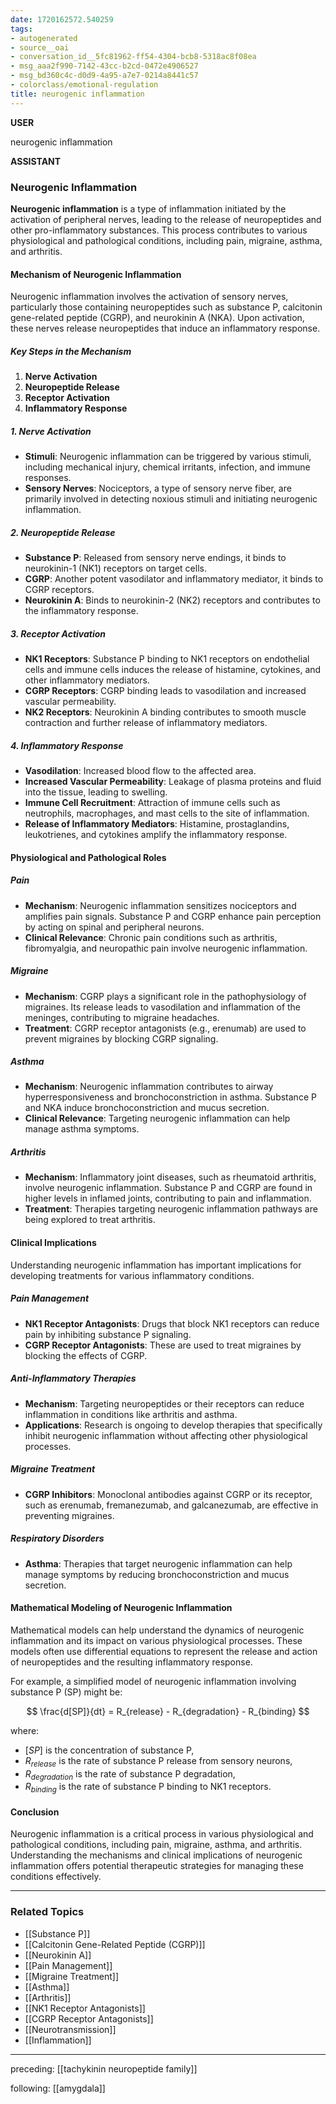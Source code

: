 ```yaml
---
date: 1720162572.540259
tags:
- autogenerated
- source__oai
- conversation_id__5fc81962-ff54-4304-bcb8-5318ac8f08ea
- msg_aaa2f990-7142-43cc-b2cd-0472e4906527
- msg_bd360c4c-d0d9-4a95-a7e7-0214a8441c57
- colorclass/emotional-regulation
title: neurogenic inflammation
---
```


**USER**

neurogenic inflammation


**ASSISTANT**

### Neurogenic Inflammation

**Neurogenic inflammation** is a type of inflammation initiated by the activation of peripheral nerves, leading to the release of neuropeptides and other pro-inflammatory substances. This process contributes to various physiological and pathological conditions, including pain, migraine, asthma, and arthritis.

#### Mechanism of Neurogenic Inflammation

Neurogenic inflammation involves the activation of sensory nerves, particularly those containing neuropeptides such as substance P, calcitonin gene-related peptide (CGRP), and neurokinin A (NKA). Upon activation, these nerves release neuropeptides that induce an inflammatory response.

##### Key Steps in the Mechanism

1. **Nerve Activation**
2. **Neuropeptide Release**
3. **Receptor Activation**
4. **Inflammatory Response**

##### 1. Nerve Activation

- **Stimuli**: Neurogenic inflammation can be triggered by various stimuli, including mechanical injury, chemical irritants, infection, and immune responses.
- **Sensory Nerves**: Nociceptors, a type of sensory nerve fiber, are primarily involved in detecting noxious stimuli and initiating neurogenic inflammation.

##### 2. Neuropeptide Release

- **Substance P**: Released from sensory nerve endings, it binds to neurokinin-1 (NK1) receptors on target cells.
- **CGRP**: Another potent vasodilator and inflammatory mediator, it binds to CGRP receptors.
- **Neurokinin A**: Binds to neurokinin-2 (NK2) receptors and contributes to the inflammatory response.

##### 3. Receptor Activation

- **NK1 Receptors**: Substance P binding to NK1 receptors on endothelial cells and immune cells induces the release of histamine, cytokines, and other inflammatory mediators.
- **CGRP Receptors**: CGRP binding leads to vasodilation and increased vascular permeability.
- **NK2 Receptors**: Neurokinin A binding contributes to smooth muscle contraction and further release of inflammatory mediators.

##### 4. Inflammatory Response

- **Vasodilation**: Increased blood flow to the affected area.
- **Increased Vascular Permeability**: Leakage of plasma proteins and fluid into the tissue, leading to swelling.
- **Immune Cell Recruitment**: Attraction of immune cells such as neutrophils, macrophages, and mast cells to the site of inflammation.
- **Release of Inflammatory Mediators**: Histamine, prostaglandins, leukotrienes, and cytokines amplify the inflammatory response.

#### Physiological and Pathological Roles

##### Pain

- **Mechanism**: Neurogenic inflammation sensitizes nociceptors and amplifies pain signals. Substance P and CGRP enhance pain perception by acting on spinal and peripheral neurons.
- **Clinical Relevance**: Chronic pain conditions such as arthritis, fibromyalgia, and neuropathic pain involve neurogenic inflammation.

##### Migraine

- **Mechanism**: CGRP plays a significant role in the pathophysiology of migraines. Its release leads to vasodilation and inflammation of the meninges, contributing to migraine headaches.
- **Treatment**: CGRP receptor antagonists (e.g., erenumab) are used to prevent migraines by blocking CGRP signaling.

##### Asthma

- **Mechanism**: Neurogenic inflammation contributes to airway hyperresponsiveness and bronchoconstriction in asthma. Substance P and NKA induce bronchoconstriction and mucus secretion.
- **Clinical Relevance**: Targeting neurogenic inflammation can help manage asthma symptoms.

##### Arthritis

- **Mechanism**: Inflammatory joint diseases, such as rheumatoid arthritis, involve neurogenic inflammation. Substance P and CGRP are found in higher levels in inflamed joints, contributing to pain and inflammation.
- **Treatment**: Therapies targeting neurogenic inflammation pathways are being explored to treat arthritis.

#### Clinical Implications

Understanding neurogenic inflammation has important implications for developing treatments for various inflammatory conditions.

##### Pain Management

- **NK1 Receptor Antagonists**: Drugs that block NK1 receptors can reduce pain by inhibiting substance P signaling.
- **CGRP Receptor Antagonists**: These are used to treat migraines by blocking the effects of CGRP.

##### Anti-Inflammatory Therapies

- **Mechanism**: Targeting neuropeptides or their receptors can reduce inflammation in conditions like arthritis and asthma.
- **Applications**: Research is ongoing to develop therapies that specifically inhibit neurogenic inflammation without affecting other physiological processes.

##### Migraine Treatment

- **CGRP Inhibitors**: Monoclonal antibodies against CGRP or its receptor, such as erenumab, fremanezumab, and galcanezumab, are effective in preventing migraines.

##### Respiratory Disorders

- **Asthma**: Therapies that target neurogenic inflammation can help manage symptoms by reducing bronchoconstriction and mucus secretion.

#### Mathematical Modeling of Neurogenic Inflammation

Mathematical models can help understand the dynamics of neurogenic inflammation and its impact on various physiological processes. These models often use differential equations to represent the release and action of neuropeptides and the resulting inflammatory response.

For example, a simplified model of neurogenic inflammation involving substance P (SP) might be:

$$
\frac{d[SP]}{dt} = R_{release} - R_{degradation} - R_{binding}
$$

where:
- $[SP]$ is the concentration of substance P,
- $R_{release}$ is the rate of substance P release from sensory neurons,
- $R_{degradation}$ is the rate of substance P degradation,
- $R_{binding}$ is the rate of substance P binding to NK1 receptors.

#### Conclusion

Neurogenic inflammation is a critical process in various physiological and pathological conditions, including pain, migraine, asthma, and arthritis. Understanding the mechanisms and clinical implications of neurogenic inflammation offers potential therapeutic strategies for managing these conditions effectively.

---

### Related Topics

- [[Substance P]]
- [[Calcitonin Gene-Related Peptide (CGRP)]]
- [[Neurokinin A]]
- [[Pain Management]]
- [[Migraine Treatment]]
- [[Asthma]]
- [[Arthritis]]
- [[NK1 Receptor Antagonists]]
- [[CGRP Receptor Antagonists]]
- [[Neurotransmission]]
- [[Inflammation]]


---

preceding: [[tachykinin neuropeptide family]]  


following: [[amygdala]]